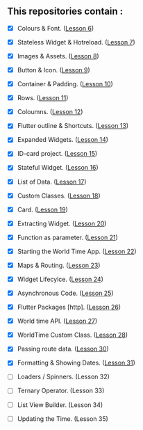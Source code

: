 ## This repositories contain :
- [x] Colours & Font. (<a href="https://github.com/r3nyah/Fundamental/tree/6b051043fc250a8acf2ca864e5d7c8b159669117">Lesson 6</a>)
- [x] Stateless Widget & Hotreload. (<a href="https://github.com/r3nyah/Fundamental/tree/040f0f3ceb46af23c67e58bb4321fe77398a3991">Lesson 7</a>)
- [x] Images & Assets. (<a href="https://github.com/r3nyah/Fundamental/tree/60e91b8c25bbd0c01f90a245322cb02e715bdf87">Lesson 8</a>)
- [x] Button & Icon. (<a href="https://github.com/r3nyah/Fundamental/tree/f16f2ea3a5ccc98cfbf8a87cdc6d5a499da60af9">Lesson 9</a>)
- [x] Container & Padding. (<a href="https://github.com/r3nyah/Fundamental/tree/e43d757db9b0cc3161de5ed4854204a04fb9cfb2">Lesson 10</a>)
- [x] Rows. (<a href="https://github.com/r3nyah/Fundamental/tree/8964183682a47ac29ac569961ecf58e8876a5e60">Lesson 11</a>)
- [x] Coloumns. (<a href="https://github.com/r3nyah/Fundamental/tree/8c9975e29c857ffcd53cce9497ccff239f7f7593">Lesson 12</a>)
- [x] Flutter outline & Shortcuts. (<a href="https://github.com/r3nyah/Fundamental/tree/5a2cbdc882568f584a25d084834acf8dd13b9a9c">Lesson 13</a>)
- [x] Expanded Widgets. (<a href="https://github.com/r3nyah/Fundamental/tree/d01d9d3549ea1d3c1635b9c2c8bb09f20435cf9f">Lesson 14</a>)
- [x] ID-card project. (<a href="https://github.com/r3nyah/ID-card/tree/a782569ff41136f6f17725ee72c40bd718f45c43">Lesson 15</a>)
- [x] Stateful Widget. (<a href="https://github.com/r3nyah/ID-card/tree/a7f8c08b1876aec284ff7a7e37189dc880f8c060">Lesson 16</a>)
- [x] List of Data. (<a href="https://github.com/r3nyah/Quotes/tree/04dd3e3106aed76aa30bb8de3be20017d1cf455c">Lesson 17</a>)
- [x] Custom Classes. (<a href="https://github.com/r3nyah/Quotes/tree/69682af6612e6ab2e394aecc3a7d5966ff261960">Lesson 18</a>)
- [x] Card. (<a href="https://github.com/r3nyah/Quotes/tree/c6f398cea043ce393722f8f47c6314fc1119faa3">Lesson 19</a>)
- [x] Extracting Widget. (<a href="https://github.com/r3nyah/Quotes/tree/e398e369bd37c3f346dfd3b40d3a4a3cea885ca6">Lesson 20</a>)
- [x] Function as parameter. (<a href="https://github.com/r3nyah/Quotes/tree/f4ea587584aa4b8b16cdf25e7a2d4f096852f029">Lesson 21</a>)
- [x] Starting the World Time App. (<a href="https://github.com/r3nyah/World_Time/tree/4cc4af445b906514fc665e2dcb680d87b5343651">Lesson 22</a>)
- [x] Maps & Routing. (<a href="https://github.com/r3nyah/World_Time/tree/d2cf4ff9d96740ef11f9a22e88b6a97156b7d994">Lesson 23</a>)
- [x] Widget Lifecylce. (<a href="https://github.com/r3nyah/World_Time/tree/d274658d9a84bb7f354d8c648e1d5baf8f600d37">Lesson 24</a>)
- [x] Asynchronous Code. (<a href="https://github.com/r3nyah/World_Time/tree/63a80930862cf25d68433cb3c8e91e2370e439fb">Lesson 25</a>)
- [x] Flutter Packages [http]. (<a href="https://github.com/r3nyah/World_Time/tree/5ea6410aca4e82a4565c6bc12543ef8ebaf80035">Lesson 26</a>)
- [x] World time API. (<a href="https://github.com/r3nyah/World_Time/tree/03feca39e984b13d98badc1eca3e0ca24c740c97">Lesson 27</a>)
- [x] WorldTime Custom Class. (<a href="https://github.com/r3nyah/World_Time/tree/ee671264afcfda4b9cbe696a89700c6dc8850b99">Lesson 28</a>)
- [x] Passing route data. (<a href="https://github.com/r3nyah/World_Time/tree/39347c2c45b412ae088637dedae8b239a4b1d0cf">Lesson 30</a>)
- [x] Formatting & Showing Dates. (<a href="https://github.com/r3nyah/World_Time/tree/5e7824a9871d11a4519e6296e41e4a7b194b3aee">Lesson 31</a>)
- [ ] Loaders / Spinners. (Lesson 32)
- [ ] Ternary Operator. (Lesson 33)
- [ ] List View Builder. (Lesson 34)
- [ ] Updating the Time. (Lesson 35)
  
